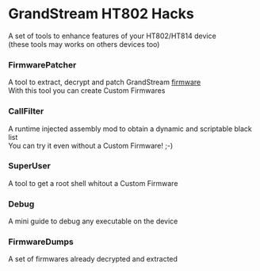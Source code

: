 # GrandStream HT802 Hacks  
A set of tools to enhance features of your HT802/HT814 device  
(these tools may works on others devices too)  

### FirmwarePatcher
A tool to extract, decrypt and patch GrandStream [firmware](http://www.grandstream.com/support/firmware)  
With this tool you can create Custom Firmwares  

### CallFilter  
A runtime injected assembly mod to obtain a dynamic and scriptable black list  
You can try it even without a Custom Firmware! ;-)  

### SuperUser  
A tool to get a root shell whitout a Custom Firmware  

### Debug
A mini guide to debug any executable on the device  

### FirmwareDumps  
A set of firmwares already decrypted and extracted  
